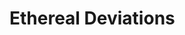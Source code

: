 # Ethereal Deviations

<div class="full-width">
  <ImageGallery :images="[
    'https://res.cloudinary.com/generatively/ethereal-deviations/invictus.webp',
    'https://res.cloudinary.com/generatively/ethereal-deviations/pax.webp',
    'https://res.cloudinary.com/generatively/ethereal-deviations/indiges.webp',
    'https://res.cloudinary.com/generatively/ethereal-deviations/polemos.webp',
    'https://res.cloudinary.com/generatively/ethereal-deviations/not_fibonacci.webp',
    'https://res.cloudinary.com/generatively/ethereal-deviations/deer.webp',
    'https://res.cloudinary.com/generatively/ethereal-deviations/lotus.webp',
  ]" />
</div>
